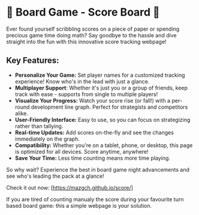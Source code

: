 # 🎲 Board Game - Score Board 🎲

Ever found yourself scribbling scores on a piece of paper or spending precious game time doing math? Say goodbye to the hassle and dive straight into the fun with this innovative score tracking webpage!

## Key Features:

- **Personalize Your Game:** Set player names for a customized tracking experience! Know who's in the lead with just a glance.
- **Multiplayer Support**: Whether it's just you or a group of friends, keep track with ease - supports from single to multiple players!
- **Visualize Your Progress:** Watch your score rise (or fall!) with a per-round development line graph. Perfect for strategists and competitors alike.
- **User-Friendly Interface:** Easy to use, so you can focus on strategizing rather than tallying.
- **Real-time Updates:** Add scores on-the-fly and see the changes immediately on the graph.
- **Compatibility:** Whether you're on a tablet, phone, or desktop, this page is optimized for all devices. Score anytime, anywhere!
- **Save Your Time:** Less time counting means more time playing.

So why wait? Experience the best in board game night advancements and see who's leading the pack at a glance!

Check it out now: [https://mazgch.github.io/score/]

If you are tired of counting manualy the score during your favourite turn based board game: this a simple webpage is your solution. 
